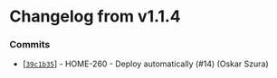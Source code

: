 # Changelog from v1.1.4
### Commits
* [[`39c1b35`](http://github.com/smart-evolution/shpanel/commit/39c1b3550ae7c44dddd4b47f8fcc928cac0c4e27)] - HOME-260 - Deploy automatically (#14) (Oskar Szura)